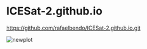 # ICESat-2.github.io


https://github.com/rafaelbendo/ICESat-2.github.io.git

![newplot](https://github.com/user-attachments/assets/c4c68aa5-582e-475c-be42-804bc2faf382)
